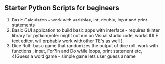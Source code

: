 ## Starter Python Scripts for begineers

1) Basic Calculation - work with variables, int, double, input and print statements
2) Basic GUI application to build basic apps with interface - requires tkinter library for python(note: might not run on Visual studio code, works IDLE text editor, will prpbably work with other TE's as well ).
3) Dice Roll- basic game that randomizes the output of dice roll. work with functions , input, For?In and Do while loops, print statement etc,
4)Guess a word game - simple game lets user guess a name